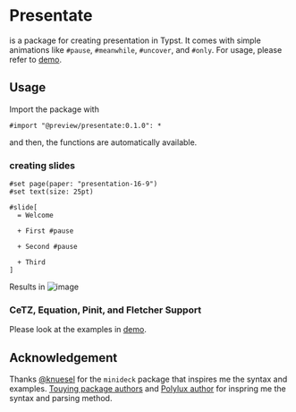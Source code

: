 # Presentate
is a package for creating presentation in Typst. It comes with simple animations like `#pause`, `#meanwhile`, `#uncover`, and `#only`. For usage, please refer to [demo](https://github.com/pacaunt/typst-presentate/blob/main/examples/demo.pdf).

## Usage 
Import the package with 
```typst
#import "@preview/presentate:0.1.0": *
```
and then, the functions are automatically available. 

### creating slides 
```
#set page(paper: "presentation-16-9")
#set text(size: 25pt)

#slide[
  = Welcome 

  + First #pause 

  + Second #pause 

  + Third
]
```
Results in 
![image](https://github.com/user-attachments/assets/04cfc447-12e3-4f06-95c3-a419d71593ad)

### CeTZ, Equation, Pinit, and Fletcher Support
Please look at the examples in [demo](https://github.com/pacaunt/typst-presentate/blob/main/examples/demo.pdf).

## Acknowledgement 
Thanks [@knuesel](https://github.com/knuesel/typst-minideck) for the `minideck` package that inspires me the syntax and examples.
[Touying package authors]() and [Polylux author]() for inspring me the syntax and parsing method. 
